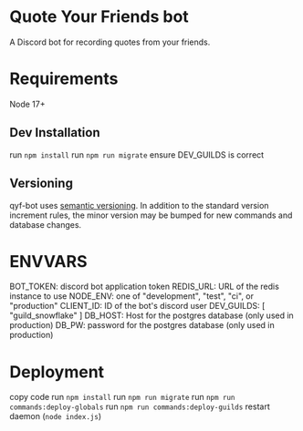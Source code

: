 # Quote Your Friends bot

A Discord bot for recording quotes from your friends.

# Requirements

Node 17+

## Dev Installation

run `npm install`
run `npm run migrate`
ensure DEV_GUILDS is correct

## Versioning

qyf-bot uses [semantic versioning](https://semver.org/). In addition to the standard version increment rules, the minor version may be bumped for new commands and database changes.

# ENVVARS

BOT_TOKEN: discord bot application token
REDIS_URL: URL of the redis instance to use
NODE_ENV: one of "development", "test", "ci", or "production"
CLIENT_ID: ID of the bot's discord user
DEV_GUILDS: [ "guild_snowflake" ]
DB_HOST: Host for the postgres database (only used in production)
DB_PW: password for the postgres database (only used in production)

# Deployment

copy code
run `npm install`
run `npm run migrate`
run `npm run commands:deploy-globals`
run `npm run commands:deploy-guilds`
restart daemon (`node index.js`)
